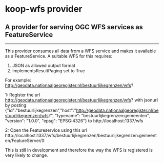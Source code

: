 # koop-wfs provider 

## A provider for serving OGC WFS services as FeatureService 


------------

This provider consumes all data from a WFS service and makes it available as a FeatureService.
A suitable WFS for this requires:
1. JSON as allowed output format
2. ImplementsResultPaging set to True 

For example:
http://geodata.nationaalgeoregister.nl/bestuurlijkegrenzen/wfs?

1: Register the url http://geodata.nationaalgeoregister.nl/bestuurlijkegrenzen/wfs? with jsonurl by posting 
{"id":"bestuurlijkegrenzen","host":"http://geodata.nationaalgeoregister.nl/bestuurlijkegrenzen/wfs?", "typename": "bestuurlijkegrenzen:gemeenten", "version": "1.0.0", "epsg": "EPSG:4326"} to http://localhost:1337/wfs

2: Open the Featureservice using this url
http://localhost:1337/wfs/bestuurlijkegrenzen/bestuurlijkegrenzen:gemeenten/FeatureServer/0

This is still in development and therefore the way the WFS is registered is very likely to change.
